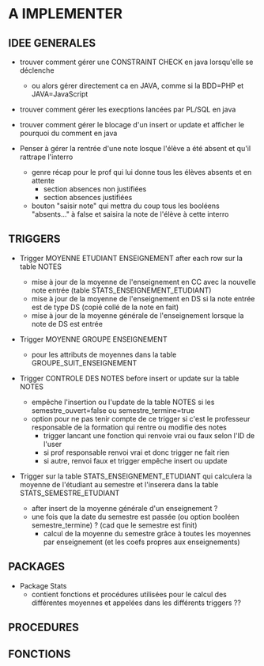 # A IMPLEMENTER



## IDEE GENERALES
- trouver comment gérer une CONSTRAINT CHECK en java lorsqu'elle se déclenche
	- ou alors gérer directement ca en JAVA, comme si la BDD=PHP et JAVA=JavaScript

- trouver comment gérer les execptions lancées par PL/SQL en java

- trouver comment gérer le blocage d'un insert or update et afficher le pourquoi du comment en java

- Penser à gérer la rentrée d'une note losque l'élève a été absent et qu'il rattrape l'interro
	- genre récap pour le prof qui lui donne tous les élèves absents et en attente
		- section absences non justifiées
		- section absences justifiées
	- bouton "saisir note" qui mettra du coup tous les booléens "absents..." à false et saisira la note de l'élève à cette interro










## TRIGGERS


- Trigger MOYENNE ETUDIANT ENSEIGNEMENT after each row sur la table NOTES
	- mise à jour de la moyenne de l'enseignement en CC avec la nouvelle note entrée (table STATS_ENSEIGNEMENT_ETUDIANT)
	- mise à jour de la moyenne de l'enseignement en DS si la note entrée est de type DS (copié collé de la note en fait)
	- mise à jour de la moyenne générale de l'enseignement lorsque la note de DS est entrée

- Trigger MOYENNE GROUPE ENSEIGNEMENT
	- pour les attributs de moyennes dans la table GROUPE_SUIT_ENSEIGNEMENT



- Trigger CONTROLE DES NOTES before insert or update sur la table NOTES
	- empêche l'insertion ou l'update de la table NOTES si les semestre_ouvert=false ou semestre_termine=true
	- option pour ne pas tenir compte de ce trigger si c'est le professeur responsable de la formation qui rentre ou modifie des notes
		- trigger lancant une fonction qui renvoie vrai ou faux selon l'ID de l'user
		- si prof responsable renvoi vrai et donc trigger ne fait rien
		- si autre, renvoi faux et trigger empêche insert ou update 



- Trigger sur la table STATS_ENSEIGNEMENT_ETUDIANT qui calculera la moyenne de l'étudiant au semestre et l'inserera dans la table STATS_SEMESTRE_ETUDIANT
	- after insert de la moyenne générale d'un enseignement ?
	- une fois que la date du semestre est passée (ou option booléen semestre_termine) ? (cad que le semestre est finit)
		- calcul de la moyenne du semestre grâce à toutes les moyennes par enseignement (et les coefs propres aux enseignements)













## PACKAGES

- Package Stats
	- contient fonctions et procédures utilisées pour le calcul des différentes moyennes et appelées dans les différents triggers ??










## PROCEDURES















## FONCTIONS














